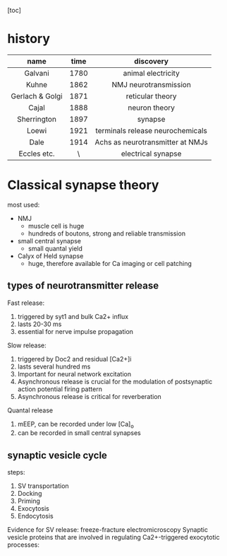 [toc]

# history
name | time | discovery 
:-: | :-: | :-: | 
Galvani | 1780 | animal electricity | 
Kuhne | 1862| NMJ neurotransmission | 
Gerlach &amp; Golgi | 1871 | reticular theory
Cajal | 1888 | neuron theory
Sherrington | 1897 | synapse
Loewi | 1921 | terminals release neurochemicals 
Dale | 1914 | Achs as neurotransmitter at NMJs
Eccles etc. | \ | electrical synapse

# Classical synapse theory
most used: 
* NMJ
  - muscle cell is huge
  - hundreds of boutons, strong and reliable transmission
* small central synapse
  - small quantal yield
* Calyx of Held synapse
  - huge, therefore available for Ca imaging or cell patching
  
## types of neurotransmitter release
Fast release:
1. triggered by syt1 and bulk Ca2+ influx
2. lasts 20-30 ms
3. essential for nerve impulse propagation

Slow release:
1. triggered by Doc2 and residual [Ca2+]i
2. lasts several hundred ms
3. Important for neural network excitation
4. Asynchronous release is crucial for the modulation of postsynaptic action potential firing pattern
5. Asynchronous release is critical for reverberation

Quantal release
1. mEEP, can be recorded under low [Ca]<sub>o</sub>
2. can be recorded in small central synapses

## synaptic vesicle cycle
steps:
1. SV transportation
2. Docking
3. Priming
4. Exocytosis
5. Endocytosis

Evidence for SV release: freeze-fracture electromicroscopy
Synaptic vesicle proteins that are involved in regulating Ca2+-triggered exocytotic processes: 

